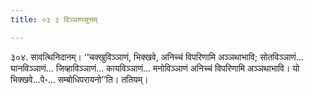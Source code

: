 ```yaml
---
title: ०३ ३ विञ्ञाणसुत्तम्

---
```


३०४. सावत्थिनिदानम्। ‘‘चक्खुविञ्ञाणं, भिक्खवे, अनिच्चं विपरिणामि अञ्ञथाभावि; सोतविञ्ञाणं… घानविञ्ञाणं… जिव्हाविञ्ञाणं… कायविञ्ञाणं… मनोविञ्ञाणं अनिच्चं विपरिणामि अञ्ञथाभावि। यो भिक्खवे…पे॰… सम्बोधिपरायनो’’ति। ततियम्।  

